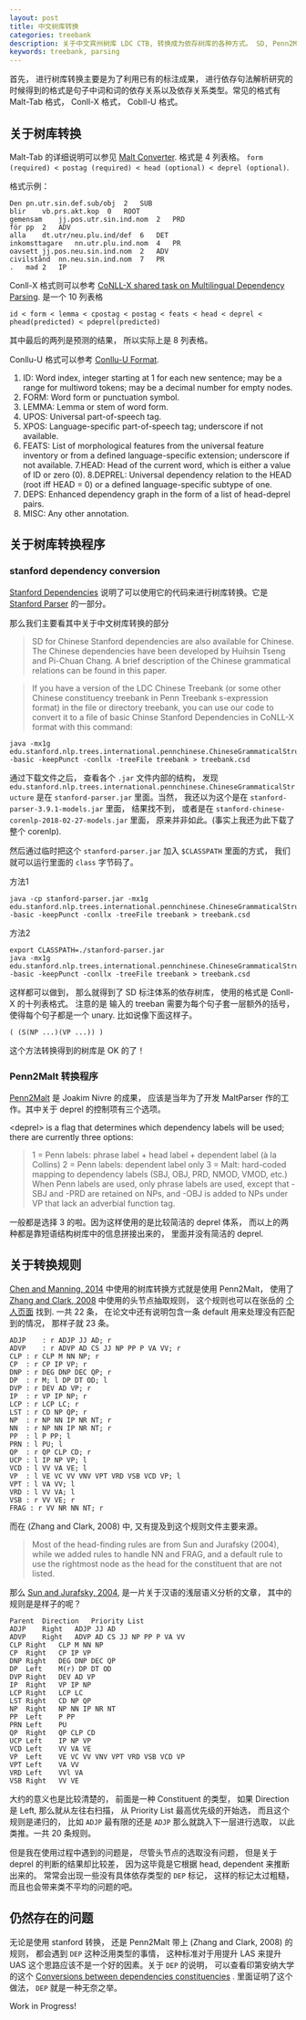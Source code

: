 ```yaml
---
layout: post
title: 中文树库转换
categories: treebank
description: 关于中文宾州树库 LDC CTB, 转换成为依存树库的各种方式。 SD, Penn2Malt, 以及规则文件.
keywords: treebank, parsing
--- 
```



首先， 进行树库转换主要是为了利用已有的标注成果， 进行依存句法解析研究的时候得到的格式是句子中词和词的依存关系以及依存关系类型。常见的格式有 Malt-Tab 格式， Conll-X 格式， Cobll-U 格式。

## 关于树库转换

Malt-Tab 的详细说明可以参见 [Malt Converter](http://stp.lingfil.uu.se/~nivre/research/MaltXML.html). 格式是 4 列表格。
`form (required) < postag (required) < head (optional) < deprel (optional)`.

格式示例：

```
Den	pn.utr.sin.def.sub/obj	2	SUB
blir	vb.prs.akt.kop	0	ROOT
gemensam	jj.pos.utr.sin.ind.nom	2	PRD
för	pp	2	ADV
alla	dt.utr/neu.plu.ind/def	6	DET
inkomsttagare	nn.utr.plu.ind.nom	4	PR
oavsett	jj.pos.neu.sin.ind.nom	2	ADV
civilstånd	nn.neu.sin.ind.nom	7	PR
.	mad	2	IP
```

Conll-X 格式则可以参考 [CoNLL-X shared task on Multilingual Dependency Parsing](http://anthology.aclweb.org/W/W06/W06-2920.pdf). 是一个 10 列表格

`id < form < lemma < cpostag < postag < feats < head < deprel < phead(predicted) < pdeprel(predicted)`

其中最后的两列是预测的结果， 所以实际上是 8 列表格。

Conllu-U 格式可以参考 [Conllu-U Format](http://universaldependencies.org/format.html).

1. ID: Word index, integer starting at 1 for each new sentence; may be a range for multiword tokens; may be a decimal number for empty nodes.
2. FORM: Word form or punctuation symbol.
3. LEMMA: Lemma or stem of word form.
4. UPOS: Universal part-of-speech tag.
5. XPOS: Language-specific part-of-speech tag; underscore if not available.
6. FEATS: List of morphological features from the universal feature inventory or from a defined language-specific extension; underscore if not available.
7.HEAD: Head of the current word, which is either a value of ID or zero (0).
8.DEPREL: Universal dependency relation to the HEAD (root iff HEAD = 0) or a defined language-specific subtype of one.
9. DEPS: Enhanced dependency graph in the form of a list of head-deprel pairs.
10. MISC: Any other annotation.

## 关于树库转换程序

### stanford dependency conversion
[Stanford Dependencies](https://nlp.stanford.edu/software/stanford-dependencies.shtml) 说明了可以使用它的代码来进行树库转换。它是 [Stanford Parser](http://nlp.stanford.edu/software/lex-parser.html#Download) 的一部分。

那么我们主要看其中关于中文树库转换的部分

>SD for Chinese
Stanford dependencies are also available for Chinese. The Chinese dependencies have been developed by Huihsin Tseng and Pi-Chuan Chang. A brief description of the Chinese grammatical relations can be found in this paper.

>If you have a version of the LDC Chinese Treebank (or some other Chinese constituency treebank in Penn Treebank s-expression format) in the file or directory treebank, you can use our code to convert it to a file of basic Chinse Stanford Dependencies in CoNLL-X format with this command:

```{bash}
java -mx1g edu.stanford.nlp.trees.international.pennchinese.ChineseGrammaticalStructure -basic -keepPunct -conllx -treeFile treebank > treebank.csd
```

通过下载文件之后， 查看各个 `.jar` 文件内部的结构， 发现 `edu.stanford.nlp.trees.international.pennchinese.ChineseGrammaticalStructure` 是在 `stanford-parser.jar` 里面。当然， 我还以为这个是在 `stanford-parser-3.9.1-models.jar` 里面， 结果找不到， 或者是在 `stanford-chinese-corenlp-2018-02-27-models.jar` 里面， 原来并非如此。(事实上我还为此下载了整个 corenlp).

然后通过临时把这个 `stanford-parser.jar` 加入 `$CLASSPATH` 里面的方式， 我们就可以运行里面的 `class` 字节码了。

方法1

```{bash}
java -cp stanford-parser.jar -mx1g edu.stanford.nlp.trees.international.pennchinese.ChineseGrammaticalStructure -basic -keepPunct -conllx -treeFile treebank > treebank.csd
```

方法2

```{bash}
export CLASSPATH=./stanford-parser.jar
java -mx1g edu.stanford.nlp.trees.international.pennchinese.ChineseGrammaticalStructure -basic -keepPunct -conllx -treeFile treebank > treebank.csd
```

这样都可以做到， 那么就得到了 SD 标注体系的依存树库， 使用的格式是 Conll-X 的十列表格式。 注意的是 输入的 treeban 需要为每个句子套一层额外的括号， 使得每个句子都是一个 unary. 比如说像下面这样子。

```
( (S(NP ...)(VP ...)) )
```

这个方法转换得到的树库是 OK 的了！

### Penn2Malt 转换程序

[Penn2Malt](http://stp.lingfil.uu.se/~nivre/research/Penn2Malt.html) 是 Joakim Nivre 的成果， 应该是当年为了开发 MaltParser 作的工作。其中关于 deprel 的控制项有三个选项。

>
\<deprel\> is a flag that determines which dependency labels will be used; there are currently three options:
>1 = Penn labels: phrase label + head label + dependent label (à la Collins)
>2 = Penn labels: dependent label only
>3 = Malt: hard-coded mapping to dependency labels (SBJ, OBJ, PRD, NMOD, VMOD, etc.)
>When Penn labels are used, only phrase labels are used, except that -SBJ and -PRD are retained on NPs, and -OBJ is added to NPs under VP that lack an adverbial function tag.

一般都是选择 3 的啦。因为这样使用的是比较简洁的 deprel 体系， 而以上的两种都是靠短语结构树库中的信息拼接出来的， 里面并没有简洁的 deprel.



## 关于转换规则

[Chen and Manning, 2014](https://cs.stanford.edu/~danqi/papers/emnlp2014.pdf) 中使用的树库转换方式就是使用 Penn2Malt， 使用了 [Zhang and Clark, 2008](http://www.aclweb.org/anthology/D/D08/D08-1059.pdf) 中使用的头节点抽取规则， 这个规则也可以在张岳的 [个人页面](http://www.cs.ox.ac.uk/people/yue.zhang/ctbheadfinding.html) 找到. 一共 22 条， 在论文中还有说明包含一条 default 用来处理没有匹配到的情况， 那样子就 23 条。

```
ADJP	: r ADJP JJ AD; r 
ADVP	: r ADVP AD CS JJ NP PP P VA VV; r 
CLP	: r CLP M NN NP; r 
CP	: r CP IP VP; r 
DNP	: r DEG DNP DEC QP; r 
DP	: r M; l DP DT OD; l 
DVP	: r DEV AD VP; r 
IP	: r VP IP NP; r 
LCP	: r LCP LC; r 
LST	: r CD NP QP; r 
NP	: r NP NN IP NR NT; r 
NN	: r NP NN IP NR NT; r 
PP	: l P PP; l 
PRN	: l PU; l 
QP	: r QP CLP CD; r 
UCP	: l IP NP VP; l 
VCD	: l VV VA VE; l 
VP	: l VE VC VV VNV VPT VRD VSB VCD VP; l 
VPT	: l VA VV; l 
VRD	: l VV VA; l 
VSB	: r VV VE; r 
FRAG : r VV NR NN NT; r 
```

而在 (Zhang and Clark, 2008) 中, 又有提及到这个规则文件主要来源。

> Most of the head-finding rules are from Sun and Jurafsky (2004), while we added rules to handle NN and FRAG, and a default rule to use the rightmost node as the head for the constituent that are not listed.

那么 [Sun and Jurafsky, 2004](https://web.stanford.edu/~jurafsky/Sun-Jurafsky-HLT-NAACL04.pdf), 是一片关于汉语的浅层语义分析的文章， 其中的规则是是样子的呢？

```
Parent  Direction   Priority List
ADJP    Right   ADJP JJ AD
ADVP    Right   ADVP AD CS JJ NP PP P VA VV
CLP Right   CLP M NN NP
CP  Right   CP IP VP
DNP Right   DEG DNP DEC QP
DP  Left    M(r) DP DT OD
DVP Right   DEV AD VP
IP  Right   VP IP NP
LCP Right   LCP LC
LST Right   CD NP QP
NP  Right   NP NN IP NR NT
PP  Left    P PP
PRN Left    PU
QP  Right   QP CLP CD
UCP Left    IP NP VP
VCD Left    VV VA VE
VP  Left    VE VC VV VNV VPT VRD VSB VCD VP
VPT Left    VA VV
VRD Left    VVl VA
VSB Right   VV VE 
```

大约的意义也是比较清楚的， 前面是一种 Constituent 的类型， 如果 Direction 是 Left, 那么就从左往右扫描， 从 Priority List 最高优先级的开始选， 而且这个规则是递归的， 比如 `ADJP` 最有限的还是 `ADJP` 那么就跳入下一层进行选取， 以此类推。一共 20 条规则。

但是我在使用过程中遇到的问题是， 尽管头节点的选取没有问题， 但是关于 deprel 的判断的结果却比较差， 因为这毕竟是它根据 head, dependent 来推断出来的。 常常会出现一些没有具体依存类型的 `DEP` 标记， 这样的标记太过粗糙，而且也会带来类不平均的问题的吧。

## 仍然存在的问题

无论是使用 stanford 转换， 还是 Penn2Malt 带上 (Zhang and Clark, 2008) 的规则， 都会遇到 `DEP` 这种泛用类型的事情， 这种标准对于用提升 LAS 来提升 UAS 这个思路应该不是一个好的因素。关于 `DEP` 的说明， 可以查看印第安纳大学的这个 [Conversions between dependencies constituencies](http://cl.indiana.edu/~md7/11/715/slides/03-convert/03d-convert3.pdf) . 里面证明了这个做法， `DEP` 就是一种无奈之举。

Work in Progress!

